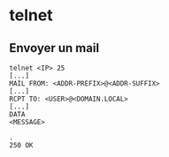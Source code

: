 # telnet

## Envoyer un mail

```
telnet <IP> 25
[...]
MAIL FROM: <ADDR-PREFIX>@<ADDR-SUFFIX>
[...]
RCPT TO: <USER>@<DOMAIN.LOCAL>
[...]
DATA
<MESSAGE>

.
250 OK
```
